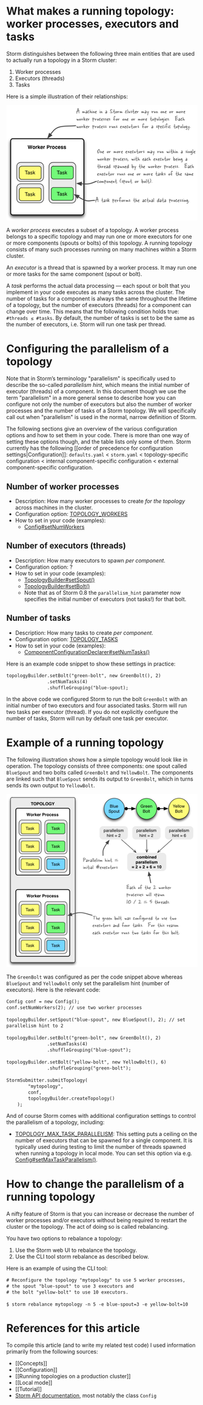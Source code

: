 # What makes a running topology: worker processes, executors and tasks

Storm distinguishes between the following three main entities that are used to actually run a topology in a Storm cluster:

1. Worker processes
2. Executors (threads)
3. Tasks

Here is a simple illustration of their relationships:

![The relationships of worker processes, executors (threads) and tasks in Storm](images/relationships-worker-processes-executors-tasks.png)

A _worker process_ executes a subset of a topology. A worker process belongs to a specific topology and may run one or more executors for one or more components (spouts or bolts) of this topology. A running topology consists of many such processes running on many machines within a Storm cluster.

An _executor_ is a thread that is spawned by a worker process. It may run one or more tasks for the same component (spout or bolt).

A _task_ performs the actual data processing — each spout or bolt that you implement in your code executes as many tasks across the cluster. The number of tasks for a component is always the same throughout the lifetime of a topology, but the number of executors (threads) for a component can change over time. This means that the following condition holds true: ``#threads ≤ #tasks``. By default, the number of tasks is set to be the same as the number of executors, i.e. Storm will run one task per thread.

# Configuring the parallelism of a topology

Note that in Storm’s terminology "parallelism" is specifically used to describe the so-called _parallelism hint_, which means the initial number of executor (threads) of a component. In this document though we use the term "parallelism" in a more general sense to describe how you can configure not only the number of executors but also the number of worker processes and the number of tasks of a Storm topology. We will specifically call out when "parallelism" is used in the normal, narrow definition of Storm.

The following sections give an overview of the various configuration options and how to set them in your code. There is more than one way of setting these options though, and the table lists only some of them. Storm currently has the following [[order of precedence for configuration settings|Configuration]]: ``defaults.yaml`` < ``storm.yaml`` < topology-specific configuration < internal component-specific configuration < external component-specific configuration.

## Number of worker processes

* Description: How many worker processes to create _for the topology_ across machines in the cluster.
* Configuration option: [TOPOLOGY_WORKERS](http://nathanmarz.github.com/storm/doc-0.8.1/backtype/storm/Config.html#TOPOLOGY_WORKERS)
* How to set in your code (examples):
    * [Config#setNumWorkers](http://nathanmarz.github.com/storm/doc-0.8.1/backtype/storm/Config.html)

## Number of executors (threads)

* Description: How many executors to spawn _per component_.
* Configuration option: ?
* How to set in your code (examples):
    * [TopologyBuilder#setSpout()](http://nathanmarz.github.com/storm/doc-0.8.1/backtype/storm/topology/TopologyBuilder.html)
    * [TopologyBuilder#setBolt()](http://nathanmarz.github.com/storm/doc-0.8.1/backtype/storm/topology/TopologyBuilder.html)
    * Note that as of Storm 0.8 the ``parallelism_hint`` parameter now specifies the initial number of executors (not tasks!) for that bolt.

## Number of tasks

* Description: How many tasks to create _per component_.
* Configuration option: [TOPOLOGY_TASKS](http://nathanmarz.github.com/storm/doc-0.8.1/backtype/storm/Config.html#TOPOLOGY_TASKS)
* How to set in your code (examples):
    * [ComponentConfigurationDeclarer#setNumTasks()](http://nathanmarz.github.com/storm/doc-0.8.1/backtype/storm/topology/ComponentConfigurationDeclarer.html)


Here is an example code snippet to show these settings in practice:

```
topologyBuilder.setBolt("green-bolt", new GreenBolt(), 2)
               .setNumTasks(4)
               .shuffleGrouping("blue-spout);
```

In the above code we configured Storm to run the bolt ``GreenBolt`` with an initial number of two executors and four associated tasks. Storm will run two tasks per executor (thread). If you do not explicitly configure the number of tasks, Storm will run by default one task per executor.

# Example of a running topology

The following illustration shows how a simple topology would look like in operation. The topology consists of three components: one spout called ``BlueSpout`` and two bolts called ``GreenBolt`` and ``YellowBolt``. The components are linked such that ``BlueSpout`` sends its output to ``GreenBolt``, which in turns sends its own output to ``YellowBolt``.

![Example of a running topology in Storm](images/example-of-a-running-topology.png)

The ``GreenBolt`` was configured as per the code snippet above whereas ``BlueSpout`` and ``YellowBolt`` only set the parallelism hint (number of executors). Here is the relevant code:

```
Config conf = new Config();
conf.setNumWorkers(2); // use two worker processes

topologyBuilder.setSpout("blue-spout", new BlueSpout(), 2); // set parallelism hint to 2

topologyBuilder.setBolt("green-bolt", new GreenBolt(), 2)
               .setNumTasks(4)
               .shuffleGrouping("blue-spout");

topologyBuilder.setBolt("yellow-bolt", new YellowBolt(), 6)
               .shuffleGrouping("green-bolt");

StormSubmitter.submitTopology(
        "mytopology",
        conf,
        topologyBuilder.createTopology()
    );
```

And of course Storm comes with additional configuration settings to control the parallelism of a topology, including:

* [TOPOLOGY_MAX_TASK_PARALLELISM](http://nathanmarz.github.com/storm/doc-0.8.1/backtype/storm/Config.html#TOPOLOGY_MAX_TASK_PARALLELISM): This setting puts a ceiling on the number of executors that can be spawned for a single component. It is typically used during testing to limit the number of threads spawned when running a topology in local mode. You can set this option via e.g. [Config#setMaxTaskParallelism()](http://nathanmarz.github.com/storm/doc-0.8.1/backtype/storm/Config.html).

# How to change the parallelism of a running topology

A nifty feature of Storm is that you can increase or decrease the number of worker processes and/or executors without being required to restart the cluster or the topology. The act of doing so is called rebalancing.

You have two options to rebalance a topology:

1. Use the Storm web UI to rebalance the topology.
2. Use the CLI tool storm rebalance as described below.

Here is an example of using the CLI tool:

```
# Reconfigure the topology "mytopology" to use 5 worker processes,
# the spout "blue-spout" to use 3 executors and
# the bolt "yellow-bolt" to use 10 executors.

$ storm rebalance mytopology -n 5 -e blue-spout=3 -e yellow-bolt=10
```

# References for this article

To compile this article (and to write my related test code) I used information primarily from the following sources:

* [[Concepts]]
* [[Configuration]]
* [[Running topologies on a production cluster]]
* [[Local mode]]
* [[Tutorial]]
* [Storm API documentation](http://nathanmarz.github.com/storm), most notably the class ``Config``

